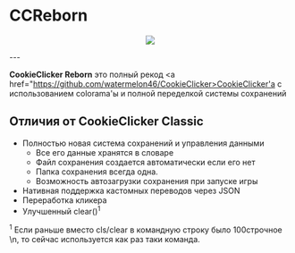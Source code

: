 # CCReborn

<p align=center>
    <img src="logo.png"> <!--дабля потом пикчу загружу <--!>
</p>
---

**CookieClicker Reborn** это полный рекод <a href="https://github.com/watermelon46/CookieClicker>CookieClicker'a</a>
с использованием colorama'ы и полной переделкой системы сохранений

## Отличия от CookieClicker Classic

- Полностью новая система сохранений и управления данными
  - Все его данные хранятся в словаре
  - Файл сохранения создается автоматически если его нет
  - Папка сохранения всегда одна.
  - Возможность автозагрузки сохранения при запуске игры
- Нативная поддержка кастомных переводов через JSON
- Переработка кликера
- Улучшенный clear()<sup>1</sup>

<sup>1</sup> Если раньше вместо cls/clear в командную строку было 100строчное \n, то сейчас используется как раз таки команда.
